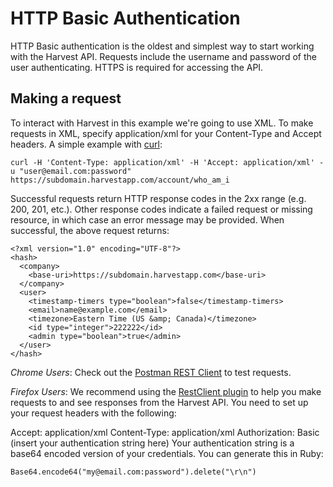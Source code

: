 # HTTP Basic Authentication

HTTP Basic authentication is the oldest and simplest way to start working with the Harvest API. Requests include the username and password of the user authenticating. HTTPS is required for accessing the API.

## Making a request

To interact with Harvest in this example we're going to use XML. To make requests in XML, specify application/xml for your Content-Type and Accept headers. A simple example with [curl](http://en.wikipedia.org/wiki/CURL):

    curl -H 'Content-Type: application/xml' -H 'Accept: application/xml' -u "user@email.com:password" https://subdomain.harvestapp.com/account/who_am_i

Successful requests return HTTP response codes in the 2xx range (e.g. 200, 201, etc.). Other response codes indicate a failed request or missing resource, in which case an error message may be provided. When successful, the above request returns:

    <?xml version="1.0" encoding="UTF-8"?>
    <hash>
      <company>
        <base-uri>https://subdomain.harvestapp.com</base-uri>
      </company>
      <user>
        <timestamp-timers type="boolean">false</timestamp-timers>
        <email>name@example.com</email>
        <timezone>Eastern Time (US &amp; Canada)</timezone>
        <id type="integer">222222</id>
        <admin type="boolean">true</admin>
      </user>
    </hash>

*Chrome Users*: Check out the [Postman REST Client](https://chrome.google.com/webstore/detail/postman-rest-client/fdmmgilgnpjigdojojpjoooidkmcomcm?hl=en) to test requests.

*Firefox Users*: We recommend using the [RestClient plugin](https://addons.mozilla.org/en-US/firefox/addon/restclient/) to help you make requests to and see responses from the Harvest API. You need to set up your request headers with the following:

Accept: application/xml
Content-Type: application/xml
Authorization: Basic (insert your authentication string here)
Your authentication string is a base64 encoded version of your credentials. You can generate this in Ruby:

    Base64.encode64("my@email.com:password").delete("\r\n")